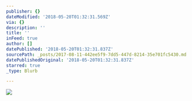 ```yaml
---
publisher: {}
dateModified: '2018-05-20T01:32:31.569Z'
via: {}
description: ''
title: ''
inFeed: true
author: []
datePublished: '2018-05-20T01:32:31.837Z'
sourcePath: _posts/2017-08-11-442ee5f9-7dd5-447d-8214-35e701fc5430.md
datePublishedOriginal: '2018-05-20T01:32:31.837Z'
starred: true
_type: Blurb

---
```

![](https://the-grid-user-content.s3-us-west-2.amazonaws.com/55fe8d37-7fe3-455d-82df-5200f88d7ac7.jpg)